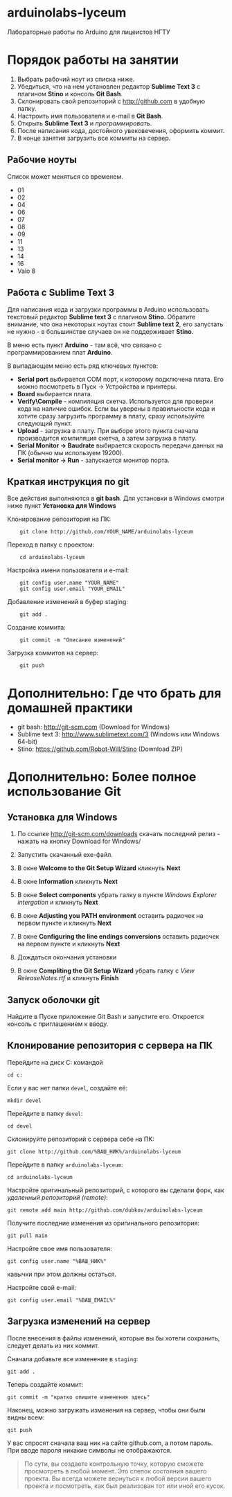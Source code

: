 # arduinolabs-lyceum
Лабораторные работы по Arduino для лицеистов НГТУ

Порядок работы на занятии
=====

1. Выбрать рабочий ноут из списка ниже.
2. Убедиться, что на нем установлен редактор **Sublime Text 3** с плагином **Stino** и консоль **Git Bash**.
3. Склонировать свой репозиторий с http://github.com в удобную папку.
4. Настроить имя пользователя и e-mail в **Git Bash**.
5. Открыть **Sublime Text 3** и *программировать*.
6. После написания кода, достойного увековечения, оформить коммит.
7. В конце занятия загрузить все коммиты на сервер.

Рабочие ноуты
-----

Список может меняться со временем.

 + 01
 + 02
 + 04
 + 06
 + 07
 + 08
 + 09
 + 11
 + 13
 + 14
 + 16
 + Vaio 8

Работа с Sublime Text 3
-----

Для написания кода и загрузки программы в Arduino использовать текстовый редактор **Sublime text 3** с плагином **Stino**. Обратите внимание, что она некоторых ноутах стоит **Sublime text 2**, его запустать не нужно - в большинстве случаев он не поддерживает **Stino**.

В меню есть пункт **Arduino** - там всё, что связано с программированием плат **Arduino**. 

В выпадающем меню есть ряд ключевых пунктов:
 + **Serial port** выбирается COM порт, к которому подключена плата. Его можно посмотреть в Пуск -> Устройства и принтеры.
 + **Board** выбирается плата. 
 + **Verify\Compile** - компиляция скетча. Используется для проверки кода на наличие ошибок. Если вы уверены в правильности кода и хотите сразу загрузить программу в плату, сразу используйте следующий пункт.
 + **Upload** - загрузка в плату. При выборе этого пункта сначала производится компиляция скетча, а затем загрузка в плату.
 + **Serial Monitor -> Baudrate** выбирается скорость передачи данных на ПК (обычно мы используем 19200). 
 + **Serial monitor -> Run** - запускается монитор порта. 

Краткая инструкция по git
-----

Все действия выполняются в **git bash**. Для установки в Windows смотри ниже пункт **Установка для Windows**

Клонирование репозитория на ПК:

        git clone http://github.com/YOUR_NAME/arduinolabs-lyceum

Переход в папку с проектом:

        cd arduinolabs-lyceum
    
Настройка имени пользователя и e-mail:

        git config user.name "YOUR_NAME"
        git config user.email "YOUR_EMAIL"

Добавление изменений в буфер staging:

        git add .

Создание коммита:

        git commit -m "Описание изменений"

Загрузка коммитов на сервер:

        git push

Дополнительно: Где что брать для домашней практики
=====

 + git bash: http://git-scm.com (Download for Windows)
 + Sublime text 3: http://www.sublimetext.com/3 (Windows или Windows 64-bit)
 + Stino: https://github.com/Robot-Will/Stino (Download ZIP)

Дополнительно: Более полное использование Git
=====

Установка для Windows
-----

1. По ссылке http://git-scm.com/downloads скачать последний релиз - нажать на кнопку Download for Windows/

2. Запустить скачанный exe-файл.

3. В окне **Welcome to the Git Setup Wizard** кликнуть **Next**

4. В окне **Information** кликнуть **Next**

5. В окне **Select components** убрать галку в пункте *Windows Explorer intergation* и кликнуть **Next**

6. В окне **Adjusting you PATH environment** оставить радиочек на первом пункте и кликнуть **Next**

7. В окне **Configuring the line endings conversions** оставить радиочек на первом пункте и кликнуть **Next**

8. Дождаться окончания установки

9. В окне **Compliting the Git Setup Wizard** убрать галку с *View ReleaseNotes.rtf* и кликнуть **Finish**



Запуск оболочки git
-----

Найдите в Пуске приложение Git Bash и запустите его. Откроется консоль с приглашением к вводу.



Клонирование репозитория с сервера на ПК
-----

Перейдите на диск C: командой

    cd c:

Если у вас нет папки `devel`, создайте её:

    mkdir devel

Перейдите в папку `devel`:

    cd devel

Склонируйте репозиторий с сервера себе на ПК:

    git clone http://github.com/%ВАШ_НИК%/arduinolabs-lyceum

Перейдите в папку `arduinolabs-lyceum`:

    cd arduinolabs-lyceum

Настройте оригинальный репозиторий, с которого вы сделали форк, как *удаленный репозиторий (remote)*:

    git remote add main http://github.com/dubkov/arduinolabs-lyceum

Получите последние изменения из оригинального репозитория:

    git pull main

Настройте свое имя пользователя:

    git config user.name "%ВАШ_НИК%"

кавычки при этом должны остаться.

Настройте свой e-mail:

    git config user.email "%ВАШ_EMAIL%"

Загрузка изменений на сервер
-----

После внесения в файлы изменений, которые вы бы хотели сохранить, следует делать из них коммит.

Сначала добавьте все изменение в `staging`:

    git add .


Теперь создайте коммит:

    git commit -m "кратко опишите изменения здесь"

Наконец, можно загружать изменения на сервер, чтобы они были видны всем:

    git push

У вас спросят сначала ваш ник на сайте github.com, а потом пароль. При вводе пароля никакие символы не отображаются.

> По сути, вы создаете контрольную точку, которую сможете просмотреть в любой момент. Это слепок состояния вашего проекта. Вы всегда можете вернуться к любой версии вашего проекта и посмотреть, как был реализован тот или иной его кусок.
